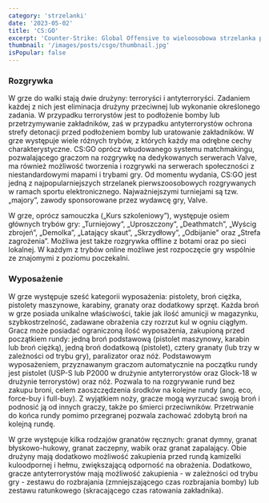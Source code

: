 ```yaml
---
category: 'strzelanki'
date: '2023-05-02'
title: 'CS:GO'
excerpt: 'Counter-Strike: Global Offensive to wieloosobowa strzelanka pierwszoosobowa, stworzona oraz wydana przez Valve. Jest to czwarta gra z serii Counter-Strike, została wydana na Windows, macOS, Xbox 360, Xbox One, PlayStation 3 i Linuxa.'
thumbnail: '/images/posts/csgo/thumbnail.jpg'
isPopular: false
---
```


### Rozgrywka

W grze do walki stają dwie drużyny: terroryści i antyterroryści. Zadaniem każdej z nich jest eliminacja drużyny przeciwnej lub wykonanie określonego zadania. W przypadku terrorystów jest to podłożenie bomby lub przetrzymywanie zakładników, zaś w przypadku antyterrorystów ochrona strefy detonacji przed podłożeniem bomby lub uratowanie zakładników. W grze występuje wiele różnych trybów, z których każdy ma odrębne cechy charakterystyczne. CS:GO oprócz wbudowanego systemu matchmakingu, pozwalającego graczom na rozgrywkę na dedykowanych serwerach Valve, ma również możliwość tworzenia i rozgrywki na serwerach społeczności z niestandardowymi mapami i trybami gry. Od momentu wydania, CS:GO jest jedną z najpopularniejszych strzelanek pierwszoosobowych rozgrywanych w ramach sportu elektronicznego. Najważniejszymi turniejami są tzw. „majory”, zawody sponsorowane przez wydawcę gry, Valve.

W grze, oprócz samouczka („Kurs szkoleniowy”), występuje osiem głównych trybów gry: „Turniejowy”, „Uproszczony”, „Deathmatch”, „Wyścig zbrojeń”, „Demolka”, „Latający skaut”, „Skrzydłowy”, „Odbijanie" oraz „Strefa zagrożenia”. Możliwa jest także rozgrywka offline z botami oraz po sieci lokalnej. W każdym z trybów online możliwe jest rozpoczęcie gry wspólnie ze znajomymi z poziomu poczekalni.

### Wyposażenie

W grze występuje sześć kategorii wyposażenia: pistolety, broń ciężka, pistolety maszynowe, karabiny, granaty oraz dodatkowy sprzęt. Każda broń w grze posiada unikalne właściwości, takie jak ilość amunicji w magazynku, szybkostrzelność, zadawane obrażenia czy rozrzut kul w ogniu ciągłym. Gracz może posiadać ograniczoną ilość wyposażenia, zakupioną przed początkiem rundy: jedną broń podstawową (pistolet maszynowy, karabin lub broń ciężką), jedną broń dodatkową (pistolet), cztery granaty (lub trzy w zależności od trybu gry), paralizator oraz nóż. Podstawowym wyposażeniem, przyznawanym graczom automatycznie na początku rundy jest pistolet (USP-S lub P2000 w drużynie antyterrorystów oraz Glock-18 w drużynie terrorystów) oraz nóż. Pozwala to na rozgrywanie rund bez zakupu broni, celem zaoszczędzenia środków na kolejne rundy (ang. eco, force-buy i full-buy). Z wyjątkiem noży, gracze mogą wyrzucać swoją broń i podnosić ją od innych graczy, także po śmierci przeciwników. Przetrwanie do końca rundy pomimo przegranej pozwala zachować zdobytą broń na kolejną rundę.

W grze występuje kilka rodzajów granatów ręcznych: granat dymny, granat błyskowo-hukowy, granat zaczepny, wabik oraz granat zapalający. Obie drużyny mają dodatkowo możliwość zakupienia przed rundą kamizelki kuloodpornej i hełmu, zwiększającą odporność na obrażenia. Dodatkowo, gracze antyterrorystów mają możliwość zakupienia - w zależności od trybu gry - zestawu do rozbrajania (zmniejszającego czas rozbrajania bomby) lub zestawu ratunkowego (skracającego czas ratowania zakładnika).
